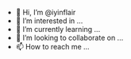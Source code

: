 - 👋 Hi, I’m @iyinflair
- 👀 I’m interested in ...
- 🌱 I’m currently learning ...
- 💞️ I’m looking to collaborate on ...
- 📫 How to reach me ...

<!---
iyinflair/iyinflair is a ✨ special ✨ repository because its `README.md` (this file) appears on your GitHub profile.
You can click the Preview link to take a look at your changes.
--->
